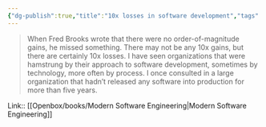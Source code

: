 ```yaml
---
{"dg-publish":true,"title":"10x losses in software development","tags":["quotes"],"date":"2023-08-17T13:02:45+04:00","modified_at":"2023-10-27T22:19:58+04:00","alias":"10x losses in software development","dg-path":"/quotes/202308171302.md","permalink":"/quotes/202308171302/","dgPassFrontmatter":true}
---
```



> When Fred Brooks wrote that there were no order-of-magnitude gains, he missed something. There may not be any 10x gains, but there are certainly 10x losses. I have seen organizations that were hamstrung by their approach to software development, sometimes by technology, more often by process. I once consulted in a large organization that hadn’t released any software into production for more than five years.

Link:: [[Openbox/books/Modern Software Engineering|Modern Software Engineering]]

